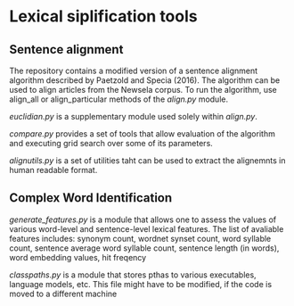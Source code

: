 # Lexical siplification tools

## Sentence alignment
The repository contains a modified version of a sentence alignment algorithm described by Paetzold and Specia (2016). 
The algorithm can be used to align articles from the Newsela corpus. 
To run the algorithm, use align_all or align_particular methods of the *align.py* module.

*euclidian.py* is a supplementary module used solely within *align.py*. 

*compare.py* provides a set of tools that allow evaluation of the algorithm and executing grid search over some of its parameters.

*alignutils.py* is a set of utilities taht can be used to extract the alignemnts in human readable format.

## Complex Word Identification

*generate_features.py* is a module that allows one to assess the values of various word-level and sentence-level lexical features. The list of avaliable features includes: synonym count, wordnet synset count, word syllable count, sentence average word syllable count, sentence length (in words), word embedding values, hit freqency

*classpaths.py* is a module that stores pthas to various executables, language models, etc. 
This file might have to be modified, if the code is moved to a different machine
